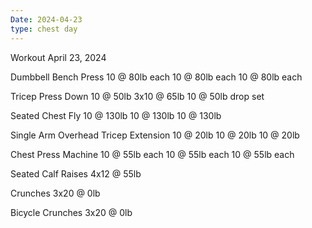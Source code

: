```yaml
---
Date: 2024-04-23
type: chest day
---
```

Workout April 23, 2024

Dumbbell Bench Press
10 @ 80lb each
10 @ 80lb each
10 @ 80lb each

Tricep Press Down
10 @ 50lb
3x10 @ 65lb
10 @ 50lb drop set

Seated Chest Fly
10 @ 130lb
10 @ 130lb
10 @ 130lb

Single Arm Overhead Tricep Extension
10 @ 20lb
10 @ 20lb
10 @ 20lb

Chest Press Machine
10 @ 55lb each
10 @ 55lb each
10 @ 55lb each

Seated Calf Raises
4x12 @ 55lb

Crunches
3x20 @ 0lb

Bicycle Crunches
3x20 @ 0lb